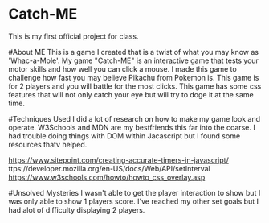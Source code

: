 # Catch-ME
This is my first official project for class. 

#About ME
This is a game I created that is a twist of what you may know as 'Whac-a-Mole'. My game "Catch-ME" is an interactive game that tests your motor skills and how well you can click a mouse. I made this game to challenge how fast you may believe Pikachu from Pokemon is. This game is for 2 players and you will battle for the most clicks. This game has some css features that will not only catch your eye but will try to doge it at the same time.

#Techniques Used
I did a lot of research on how to make my game look and operate. W3Schools and MDN are my bestfriends this far into the coarse. I had trouble doing things with DOM within Jacascript but I found some resources thatv helped.

https://www.sitepoint.com/creating-accurate-timers-in-javascript/
ttps://developer.mozilla.org/en-US/docs/Web/API/setInterval 
https://www.w3schools.com/howto/howto_css_overlay.asp

#Unsolved Mysteries
I wasn't able to get the player interaction to show but I was only able to show 1 players score. I've reached my other set goals but I had alot of difficulty displaying 2 players.
